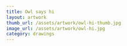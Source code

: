 ```yaml
---
title: Owl says hi
layout: artwork
thumb_url: /assets/artwork/owl-hi-thumb.jpg
image_url: /assets/artwork/owl-hi.jpg
category: drawings
---
```

